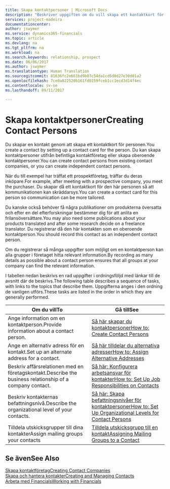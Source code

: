 ```yaml
---
title: Skapa kontaktpersoner | Microsoft Docs
description: "Beskriver uppgiften om du vill skapa ett kontaktkort för en person, t.ex. en potentiell kund eller leverantör som bidrar till att definiera relationen och skräddarsy kommunikationen."
services: project-madeira
documentationcenter: 
author: jswymer
ms.service: dynamics365-financials
ms.topic: article
ms.devlang: na
ms.tgt_pltfrm: na
ms.workload: na
ms.search.keywords: relationship, prospect
ms.date: 06/06/2017
ms.author: jswymer
ms.translationtype: Human Translation
ms.sourcegitcommit: 81636fc2e661bd9b07c54da1cd5d0d27e30d01a2
ms.openlocfilehash: 7ce0a022520b161fd0159fceb1cc1ecd3d14f4ec
ms.contentlocale: sv-se
ms.lasthandoff: 09/11/2017

---
```

# <a name="creating-contact-persons"></a><span data-ttu-id="f54d6-103">Skapa kontaktpersoner</span><span class="sxs-lookup"><span data-stu-id="f54d6-103">Creating Contact Persons</span></span>
<span data-ttu-id="f54d6-104">Du skapar en kontakt genom att skapa ett kontaktkort för personen.</span><span class="sxs-lookup"><span data-stu-id="f54d6-104">You create a contact by setting up a contact card for the person.</span></span> <span data-ttu-id="f54d6-105">Du kan skapa kontaktpersoner utifrån befintliga kontaktföretag eller skapa oberoende kontaktpersoner.</span><span class="sxs-lookup"><span data-stu-id="f54d6-105">You can create contact persons from existing contact companies, or you can create independent contact persons.</span></span>

<span data-ttu-id="f54d6-106">När du till exempel har träffat ett prospektföretag, träffar du deras inköpare.</span><span class="sxs-lookup"><span data-stu-id="f54d6-106">For example, after meeting with a prospective company, you meet the purchaser.</span></span> <span data-ttu-id="f54d6-107">Du skapar då ett kontaktkort för den här personen så att kommunikationen kan skräddarsys.</span><span class="sxs-lookup"><span data-stu-id="f54d6-107">You can create a contact card for this person so communication can be more tailored.</span></span>

<span data-ttu-id="f54d6-108">Du kanske också behöver få några publikationer om produkterna översatta och efter en del efterforskningar bestämmer dig för att anlita en frilansöversättare.</span><span class="sxs-lookup"><span data-stu-id="f54d6-108">You may also need some publications about your products translated and after some research decide on a freelance translator.</span></span> <span data-ttu-id="f54d6-109">Du registrerar då den här kontakten som en oberoende kontaktperson.</span><span class="sxs-lookup"><span data-stu-id="f54d6-109">You should record this contact as an independent contact person.</span></span>

<span data-ttu-id="f54d6-110">Om du registrerar så många uppgifter som möjligt om en kontaktperson kan alla grupper i företaget hitta relevant information.</span><span class="sxs-lookup"><span data-stu-id="f54d6-110">By recording as many details as possible about a contact person ensures that all groups at your company can find the relevant information.</span></span>

<span data-ttu-id="f54d6-111">I tabellen nedan beskrivs en rad uppgifter i ordningsföljd med länkar till de avsnitt där de beskrivs.</span><span class="sxs-lookup"><span data-stu-id="f54d6-111">The following table describes a sequence of tasks, with links to the topics that describe them.</span></span> <span data-ttu-id="f54d6-112">Uppgifterna anges i den ordning de vanligen utförs.</span><span class="sxs-lookup"><span data-stu-id="f54d6-112">These tasks are listed in the order in which they are generally performed.</span></span>

| <span data-ttu-id="f54d6-113">Om du vill</span><span class="sxs-lookup"><span data-stu-id="f54d6-113">To</span></span> | <span data-ttu-id="f54d6-114">Gå till</span><span class="sxs-lookup"><span data-stu-id="f54d6-114">See</span></span> |
| --- | --- |
| <span data-ttu-id="f54d6-115">Ange information om en kontaktperson.</span><span class="sxs-lookup"><span data-stu-id="f54d6-115">Provide information about a contact person.</span></span> |[<span data-ttu-id="f54d6-116">Så här skapar du kontaktpersoner</span><span class="sxs-lookup"><span data-stu-id="f54d6-116">How to: Create Contact Persons</span></span>](marketing-how-create-contact-persons.md) |
| <span data-ttu-id="f54d6-117">Ange en alternativ adress för en kontakt.</span><span class="sxs-lookup"><span data-stu-id="f54d6-117">Set up an alternate address for a contact.</span></span> |[<span data-ttu-id="f54d6-118">Så här tilldelar du alternativa adresser</span><span class="sxs-lookup"><span data-stu-id="f54d6-118">How to: Assign Alternative Addresses</span></span>](marketing-how-assign-alternate-address.md) |
| <span data-ttu-id="f54d6-119">Beskriv affärsrelationen med en företagskontakt.</span><span class="sxs-lookup"><span data-stu-id="f54d6-119">Describe the business relationship of a company contact.</span></span> |[<span data-ttu-id="f54d6-120">Så här: Konfigurera arbetsansvar för kontakter</span><span class="sxs-lookup"><span data-stu-id="f54d6-120">How to: Set Up Job Responsibilities on Contacts</span></span>](marketing-job-responsibilities.md) |
| <span data-ttu-id="f54d6-121">Beskriv kontakternas befattningsnivå.</span><span class="sxs-lookup"><span data-stu-id="f54d6-121">Describe the organizational level of your contacts.</span></span> |[<span data-ttu-id="f54d6-122">Så här: Skapa befattningsnivåer för kontaktpersoner</span><span class="sxs-lookup"><span data-stu-id="f54d6-122">How to: Set Up Organizational Levels for Contact Persons</span></span>](marketing-organizational-levels.md) |
| <span data-ttu-id="f54d6-123">Tilldela utskicksgrupper till dina kontakter</span><span class="sxs-lookup"><span data-stu-id="f54d6-123">Assign mailing groups your contacts</span></span> |[<span data-ttu-id="f54d6-124">Tilldela utskicksgrupp till en kontakt</span><span class="sxs-lookup"><span data-stu-id="f54d6-124">Assigning Mailing Groups to a Contact</span></span>](marketing-mailing-groups.md) |

## <a name="see-also"></a><span data-ttu-id="f54d6-125">Se även</span><span class="sxs-lookup"><span data-stu-id="f54d6-125">See Also</span></span>
[<span data-ttu-id="f54d6-126">Skapa kontaktföretag</span><span class="sxs-lookup"><span data-stu-id="f54d6-126">Creating Contact Companies</span></span>](marketing-create-contact-companies.md)  
[<span data-ttu-id="f54d6-127">Skapa och hantera kontakter</span><span class="sxs-lookup"><span data-stu-id="f54d6-127">Creating and Managing Contacts</span></span>](marketing-create-contact-persons.md)  
[<span data-ttu-id="f54d6-128">Arbeta med Financials</span><span class="sxs-lookup"><span data-stu-id="f54d6-128">Working with Financials</span></span>](ui-work-product.md)


